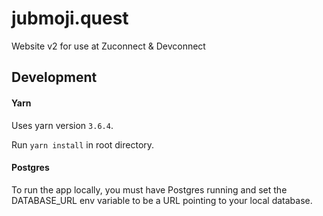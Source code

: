# jubmoji.quest

Website v2 for use at Zuconnect &amp; Devconnect

## Development

#### Yarn

Uses yarn version `3.6.4`.

Run `yarn install` in root directory.

#### Postgres

To run the app locally, you must have Postgres running and set the DATABASE_URL env variable to be a URL pointing to your local database.
